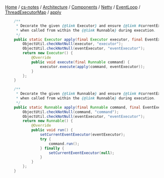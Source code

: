 [Home](https://mengxianbin.github.io) /
[cs-notes](https://mengxianbin.github.io/cs-notes/site) /
[Architecture](https://mengxianbin.github.io/cs-notes/site/Architecture) /
[Components](https://mengxianbin.github.io/cs-notes/site/Architecture/Components) /
[Netty](https://mengxianbin.github.io/cs-notes/site/Architecture/Components/Netty) /
[EventLoop](https://mengxianbin.github.io/cs-notes/site/Architecture/Components/Netty/EventLoop) /
[ThreadExecutorMap](https://mengxianbin.github.io/cs-notes/site/Architecture/Components/Netty/EventLoop/ThreadExecutorMap) /
[apply](https://mengxianbin.github.io/cs-notes/site/Architecture/Components/Netty/EventLoop/ThreadExecutorMap/apply)

```java
    /**
     * Decorate the given {@link Executor} and ensure {@link #currentExecutor()} will return {@code eventExecutor}
     * when called from within the {@link Runnable} during execution.
     */
    public static Executor apply(final Executor executor, final EventExecutor eventExecutor) {
        ObjectUtil.checkNotNull(executor, "executor");
        ObjectUtil.checkNotNull(eventExecutor, "eventExecutor");
        return new Executor() {
            @Override
            public void execute(final Runnable command) {
                executor.execute(apply(command, eventExecutor));
            }
        };
    }
```

```java
    /**
     * Decorate the given {@link Runnable} and ensure {@link #currentExecutor()} will return {@code eventExecutor}
     * when called from within the {@link Runnable} during execution.
     */
    public static Runnable apply(final Runnable command, final EventExecutor eventExecutor) {
        ObjectUtil.checkNotNull(command, "command");
        ObjectUtil.checkNotNull(eventExecutor, "eventExecutor");
        return new Runnable() {
            @Override
            public void run() {
                setCurrentEventExecutor(eventExecutor);
                try {
                    command.run();
                } finally {
                    setCurrentEventExecutor(null);
                }
            }
        };
    }
```
